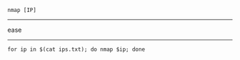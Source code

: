 ``nmap [IP]``

------------------------------------------------------------
ease

-------------------------------------------------------------
``for ip in $(cat ips.txt); do nmap $ip; done``